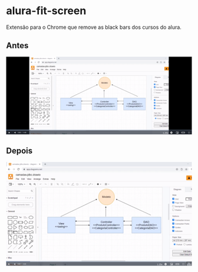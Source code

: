 # alura-fit-screen
Extensão para o Chrome que remove as black bars dos cursos do alura.

## Antes

<img src="./example-pictures/ex-01.png" alt="Exemplo-01">

## Depois

<img src="./example-pictures/ex-02.png" alt="Exemplo-02">
